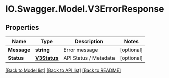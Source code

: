 # IO.Swagger.Model.V3ErrorResponse
## Properties

Name | Type | Description | Notes
------------ | ------------- | ------------- | -------------
**Message** | **string** | Error message | [optional] 
**Status** | [**V3Status**](V3Status.md) | API Status / Metadata | [optional] 

[[Back to Model list]](../README.md#documentation-for-models) [[Back to API list]](../README.md#documentation-for-api-endpoints) [[Back to README]](../README.md)


